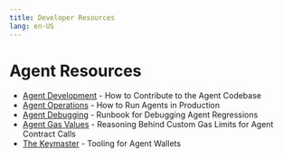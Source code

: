 ```yaml
---
title: Developer Resources
lang: en-US
---
```


# Agent Resources

- [Agent Development](./agent-development.md) - How to Contribute to the Agent Codebase
- [Agent Operations](./agent-operations.md) - How to Run Agents in Production
- [Agent Debugging](./debug-agents.md) - Runbook for Debugging Agent Regressions
- [Agent Gas Values](./gas-values.md) - Reasoning Behind Custom Gas Limits for Agent Contract Calls
- [The Keymaster](./the-keymaster.md) - Tooling for Agent Wallets
